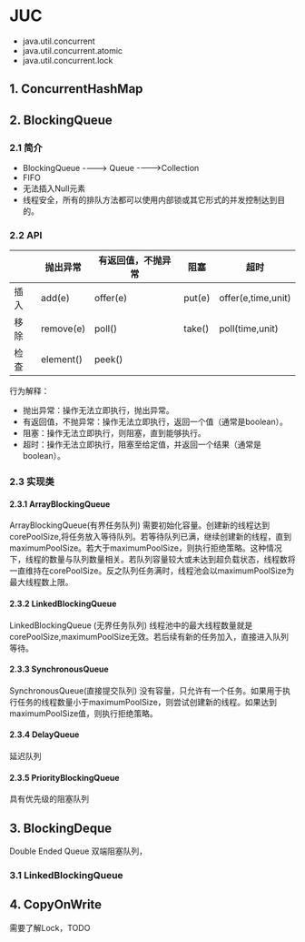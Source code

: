 # JUC

- java.util.concurrent
- java.util.concurrent.atomic
- java.util.concurrent.lock

## 1. ConcurrentHashMap

## 2. BlockingQueue

### 2.1 简介

- BlockingQueue ----> Queue ---->Collection
- FIFO
- 无法插入Null元素
- 线程安全，所有的排队方法都可以使用内部锁或其它形式的并发控制达到目的。

### 2.2 API

|      | 抛出异常  | 有返回值，不抛异常 | 阻塞   | 超时               |
| ---- | --------- | ------------------ | ------ | ------------------ |
| 插入 | add(e)    | offer(e)           | put(e) | offer(e,time,unit) |
| 移除 | remove(e) | poll()             | take() | poll(time,unit)    |
| 检查 | element() | peek()             |        |                    |

行为解释：

- 抛出异常：操作无法立即执行，抛出异常。
- 有返回值，不抛异常：操作无法立即执行，返回一个值（通常是boolean）。
- 阻塞：操作无法立即执行，则阻塞，直到能够执行。
- 超时：操作无法立即执行，阻塞至给定值，并返回一个结果（通常是boolean）。

### 2.3 实现类

#### 2.3.1 ArrayBlockingQueue

ArrayBlockingQueue(有界任务队列) 需要初始化容量。创建新的线程达到corePoolSize,将任务放入等待队列。若等待队列已满，继续创建新的线程，直到maximumPoolSize。若大于maximumPoolSize，则执行拒绝策略。这种情况下，线程的数量与队列数量相关。若队列容量较大或未达到超负载状态，线程数将一直维持在corePoolSize。反之队列任务满时，线程池会以maximumPoolSize为最大线程数上限。

#### 2.3.2 LinkedBlockingQueue

LinkedBlockingQueue (无界任务队列) 线程池中的最大线程数量就是corePoolSize,maximumPoolSize无效。若后续有新的任务加入，直接进入队列等待。

#### 2.3.3 SynchronousQueue

SynchronousQueue(直接提交队列) 没有容量，只允许有一个任务。如果用于执行任务的线程数量小于maximumPoolSize，则尝试创建新的线程。如果达到maximumPoolSize值，则执行拒绝策略。

#### 2.3.4 DelayQueue

延迟队列

#### 2.3.5 PriorityBlockingQueue

具有优先级的阻塞队列

## 3. BlockingDeque

Double Ended Queue 双端阻塞队列，

### 3.1 LinkedBlockingQueue



## 4. CopyOnWrite

需要了解Lock，TODO


